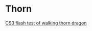 # Thorn

[CS3 flash test of walking thorn dragon](https://nanjizal.github.io/Thorn/Export/html5/bin/index.html)
